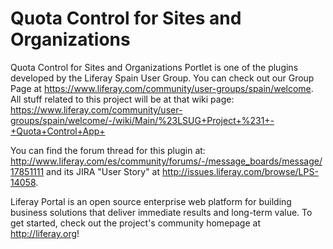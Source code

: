 Quota Control for Sites and Organizations
=========================================

Quota Control for Sites and Organizations Portlet is one of the plugins developed by the Liferay Spain User Group. You can check out our Group Page at https://www.liferay.com/community/user-groups/spain/welcome. All stuff related to this project will be at that wiki page: https://www.liferay.com/community/user-groups/spain/welcome/-/wiki/Main/%23LSUG+Project+%231+-+Quota+Control+App+

You can find the forum thread for this plugin at: http://www.liferay.com/es/community/forums/-/message_boards/message/17851111 and its JIRA "User Story" at http://issues.liferay.com/browse/LPS-14058.

Liferay Portal is an open source enterprise web platform for building business solutions that deliver immediate results and long-term value. To get started, check out the project's community homepage at http://liferay.org!

